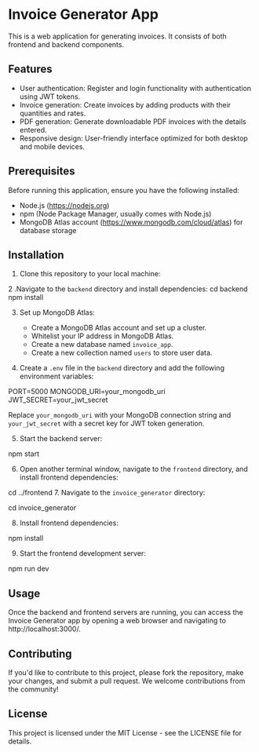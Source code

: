 # Invoice Generator App

This is a web application for generating invoices. It consists of both frontend and backend components.

## Features

- User authentication: Register and login functionality with authentication using JWT tokens.
- Invoice generation: Create invoices by adding products with their quantities and rates.
- PDF generation: Generate downloadable PDF invoices with the details entered.
- Responsive design: User-friendly interface optimized for both desktop and mobile devices.

## Prerequisites

Before running this application, ensure you have the following installed:

- Node.js (https://nodejs.org)
- npm (Node Package Manager, usually comes with Node.js)
- MongoDB Atlas account (https://www.mongodb.com/cloud/atlas) for database storage

## Installation

1. Clone this repository to your local machine:

2 .Navigate to the `backend` directory and install dependencies: cd backend
npm install

3. Set up MongoDB Atlas:

   - Create a MongoDB Atlas account and set up a cluster.
   - Whitelist your IP address in MongoDB Atlas.
   - Create a new database named `invoice_app`.
   - Create a new collection named `users` to store user data.

4. Create a `.env` file in the `backend` directory and add the following environment variables:

PORT=5000
MONGODB_URI=your_mongodb_uri
JWT_SECRET=your_jwt_secret 

Replace `your_mongodb_uri` with your MongoDB connection string and `your_jwt_secret` with a secret key for JWT token generation.

5. Start the backend server:

npm start 

6. Open another terminal window, navigate to the `frontend` directory, and install frontend dependencies:

cd ../frontend
7. Navigate to the `invoice_generator` directory:

cd invoice_generator

8. Install frontend dependencies:

npm install

9. Start the frontend development server:

npm run dev 

## Usage

Once the backend and frontend servers are running, you can access the Invoice Generator app by opening a web browser and navigating to http://localhost:3000/.

## Contributing

If you'd like to contribute to this project, please fork the repository, make your changes, and submit a pull request. We welcome contributions from the community!

## License

This project is licensed under the MIT License - see the LICENSE file for details.
